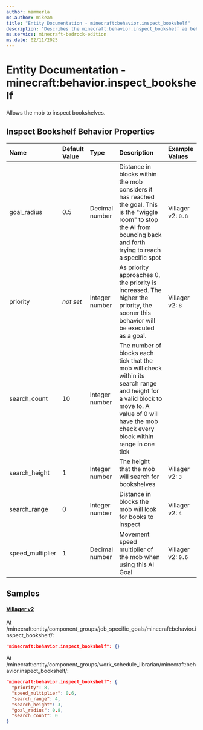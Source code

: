 ```yaml
---
author: mammerla
ms.author: mikeam
title: "Entity Documentation - minecraft:behavior.inspect_bookshelf"
description: "Describes the minecraft:behavior.inspect_bookshelf ai behavior component"
ms.service: minecraft-bedrock-edition
ms.date: 02/11/2025 
---
```


# Entity Documentation - minecraft:behavior.inspect_bookshelf

Allows the mob to inspect bookshelves.


## Inspect Bookshelf Behavior Properties

|Name       |Default Value |Type |Description |Example Values |
|:----------|:-------------|:----|:-----------|:------------- |
| goal_radius | 0.5 | Decimal number | Distance in blocks within the mob considers it has reached the goal. This is the "wiggle room" to stop the AI from bouncing back and forth trying to reach a specific spot | Villager v2: `0.8` | 
| priority | *not set* | Integer number | As priority approaches 0, the priority is increased. The higher the priority, the sooner this behavior will be executed as a goal. | Villager v2: `8` | 
| search_count | 10 | Integer number | The number of blocks each tick that the mob will check within its search range and height for a valid block to move to. A value of 0 will have the mob check every block within range in one tick |  | 
| search_height | 1 | Integer number | The height that the mob will search for bookshelves | Villager v2: `3` | 
| search_range | 0 | Integer number | Distance in blocks the mob will look for books to inspect | Villager v2: `4` | 
| speed_multiplier | 1 | Decimal number | Movement speed multiplier of the mob when using this AI Goal | Villager v2: `0.6` | 

## Samples

#### [Villager v2](https://github.com/Mojang/bedrock-samples/tree/preview/behavior_pack/entities/villager_v2.json)

At /minecraft:entity/component_groups/job_specific_goals/minecraft:behavior.inspect_bookshelf/: 

```json
"minecraft:behavior.inspect_bookshelf": {}
```

At /minecraft:entity/component_groups/work_schedule_librarian/minecraft:behavior.inspect_bookshelf/: 

```json
"minecraft:behavior.inspect_bookshelf": {
  "priority": 8,
  "speed_multiplier": 0.6,
  "search_range": 4,
  "search_height": 3,
  "goal_radius": 0.8,
  "search_count": 0
}
```
